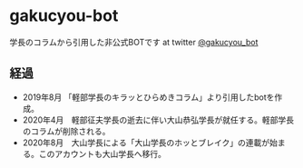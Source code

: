 # gakucyou-bot
学長のコラムから引用した非公式BOTです
at twitter [@gakucyou_bot](https://twitter.com/gakucyou_bot)

## 経過
- 2019年8月 「軽部学長のキラッとひらめきコラム」より引用したbotを作成。
- 2020年4月　軽部征夫学長の逝去に伴い大山恭弘学長が就任する。軽部学長のコラムが削除される。
- 2020年8月　大山学長による「大山学長のホッとブレイク」の連載が始まる。このアカウントも大山学長へ移行。
